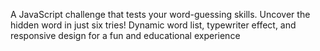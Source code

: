 A JavaScript challenge that tests your word-guessing skills. Uncover the hidden word in just six tries! Dynamic word list, typewriter effect, and responsive design for a fun and educational experience
